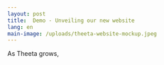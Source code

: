 ```yaml
---
layout: post
title:  Demo - Unveiling our new website
lang: en
main-image: /uploads/theeta-website-mockup.jpeg
---
```


As Theeta grows, 
